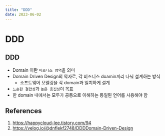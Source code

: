 ```yaml
---
title: "DDD"
date: 2023-06-02
---
```


# DDD

## DDD

- Domain 이란 `비즈니스 영역`을 의미
- Domain Driven Design의 약자로, 각 비즈니스 doamin끼리 나눠 설계하는 방식
  - 소프트웨어 모델링을 각 domain과 일치하게 설계
- `느슨한 결합성`과 `높은 응집성`이 목표
- 한 domain 내에서는 모두가 공통으로 이해하는 통일된 언어를 사용해야 함

## References

1. https://happycloud-lee.tistory.com/94
2. https://velog.io/@dnflekf2748/DDDDomain-Driven-Design
